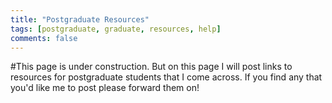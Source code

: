 ```yaml
---
title: "Postgraduate Resources"
tags: [postgraduate, graduate, resources, help]
comments: false
---
```


#This page is under construction. 
But on this page I will post links to resources for postgraduate students that I come across.  If you find any that you'd like me to post please forward them on!



